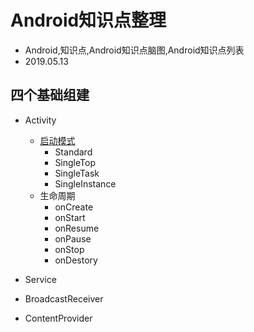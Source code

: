 # Android知识点整理
- Android,知识点,Android知识点脑图,Android知识点列表
- 2019.05.13

## 四个基础组建

 - Activity
    - [启动模式](/archives/411.html) 
        - Standard
        - SingleTop
        - SingleTask
        - SingleInstance
     - 生命周期
        - onCreate
        - onStart
        - onResume
        - onPause
        - onStop
        - onDestory
        
 - Service
 - BroadcastReceiver
 - ContentProvider
